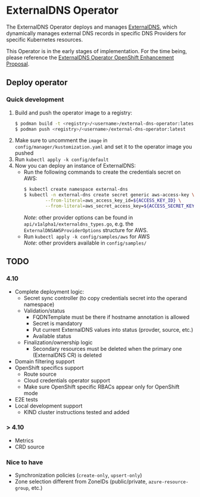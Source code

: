 # ExternalDNS Operator

The ExternalDNS Operator deploys and manages [ExternalDNS](https://github.com/kubernetes-sigs/external-dns), which dynamically manages
external DNS records in specific DNS Providers for specific Kubernetes resources.

This Operator is in the early stages of implementation. For the time being, please reference the
[ExternalDNS Operator OpenShift Enhancement Proposal](https://github.com/openshift/enhancements/pull/786).

## Deploy operator

### Quick development
1. Build and push the operator image to a registry:
   ```sh
   $ podman build -t <registry>/<username>/external-dns-operator:latest -f Dockerfile .
   $ podman push <registry>/<username>/external-dns-operator:latest
   ```
2. Make sure to uncomment the `image` in `config/manager/kustomization.yaml` and set it to the operator image you pushed
3. Run `kubectl apply -k config/default`
4. Now you can deploy an instance of ExternalDNS:
    * Run the following commands to create the credentials secret on AWS:
        ```bash
        $ kubectl create namespace external-dns
        $ kubectl -n external-dns create secret generic aws-access-key \
                --from-literal=aws_access_key_id=${ACCESS_KEY_ID} \
                --from-literal=aws_secret_access_key=${ACCESS_SECRET_KEY}
        ```
        *Note*: other provider options can be found in `api/v1alpha1/externaldns_types.go`, e.g. the `ExternalDNSAWSProviderOptions` structure for AWS.
    * Run `kubectl apply -k config/samples/aws` for AWS    
        *Note*: other providers available in `config/samples/`

## TODO

### 4.10
- Complete deployment logic:
    - Secret sync controller (to copy credentials secret into the operand namespace)
    - Validation/status
        - FQDNTemplate must be there if hostname annotation is allowed
        - Secret is mandatory
        - Put current ExternalDNS values into status (provder, source, etc.)
        - Available status
    - Finalization/ownership logic
        - Secondary resources must be deleted when the primary one (ExternalDNS CR) is deleted
- Domain filtering support
- OpenShift specifics support
    - Route source
    - Cloud credentials operator support
    - Make sure OpenShift specific RBACs appear only for OpenShift mode
- E2E tests
- Local development support
    - KIND cluster instructions tested and added

### > 4.10
- Metrics
- CRD source

### Nice to have
- Synchronization policies (`create-only`, `upsert-only`)
- Zone selection different from ZoneIDs (public/private, `azure-resource-group`, etc.)
